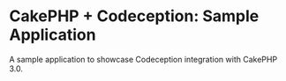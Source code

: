 # CakePHP + Codeception: Sample Application

A sample application to showcase Codeception integration with CakePHP 3.0.
